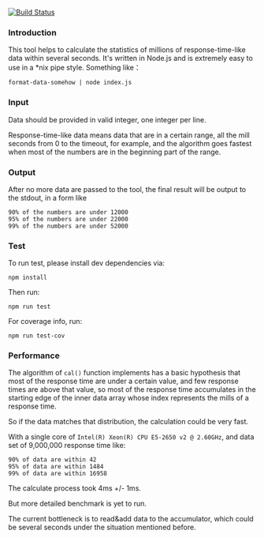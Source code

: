 [![Build Status](https://travis-ci.org/aojiaotage/res-time-percentage-statistics.svg?branch=master)](https://travis-ci.org/aojiaotage/res-time-percentage-statistics)

### Introduction

This tool helps to calculate the statistics of millions of response-time-like data within several seconds.
It's written in Node.js and is extremely easy to use in a *nix pipe style. Something like：

    format-data-somehow | node index.js

### Input

Data should be provided in valid integer, one integer per line.

Response-time-like data means data that are in a certain range, all the mill seconds from 0 to the timeout, for example, and the algorithm goes fastest when most of the numbers are in the beginning part of the range.

### Output

After no more data are passed to the tool, the final result will be output to the stdout, in a form like

    90% of the numbers are under 12000
    95% of the numbers are under 22000
    99% of the numbers are under 52000

### Test
To run test, please install dev dependencies via:

    npm install

Then run:

    npm run test

For coverage info, run:

    npm run test-cov

### Performance
The algorithm of `cal()` function implements has a basic hypothesis that most of the response time are under a certain value, and few response times are above that value, so most of the response time accumulates in the starting edge of the  inner data array whose index represents the mills of a response time.

So if the data matches that distribution, the calculation could be very fast.

With a single core of `Intel(R) Xeon(R) CPU E5-2650 v2 @ 2.60GHz`, and data set of 9,000,000 response time like:

    90% of data are within 42
    95% of data are within 1484
    99% of data are within 16958

The calculate process took 4ms +/- 1ms.

But more detailed benchmark is yet to run.

The current bottleneck is to read&add data to the accumulator, which could be several seconds under the situation mentioned before.
